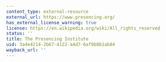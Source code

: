```yaml
---
content_type: external-resource
external_url: https://www.presencing.org/
has_external_license_warning: true
license: https://en.wikipedia.org/wiki/All_rights_reserved
status: ''
title: The Presencing Institute
uid: 3a4e4214-2b67-4122-a4d7-6af9b8b1ab84
wayback_url: ''
---
```

